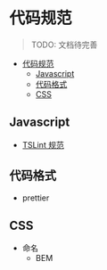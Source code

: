 # 代码规范

> TODO: 文档待完善

<!-- TOC -->

- [代码规范](#代码规范)
  - [Javascript](#javascript)
  - [代码格式](#代码格式)
  - [CSS](#css)

<!-- /TOC -->

## Javascript

- [TSLint 规范](https://carney520.github.io/jm-cli/docs/tslint)

## 代码格式

- prettier

## CSS

- 命名
  - BEM
